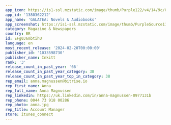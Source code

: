 ```yaml
---
app_icon: https://is1-ssl.mzstatic.com/image/thumb/Purple122/v4/14/9c/09/149c09ab-a40c-73ec-2b78-7e64bbf65b2a/AppIcon-1x_U007emarketing-0-7-0-85-220.png/1024x1024bb.png
app_id: '1380362212'
app_name: 'GALATEA: Novels & Audiobooks'
app_screenshot: https://is1-ssl.mzstatic.com/image/thumb/PurpleSource112/v4/e6/42/e2/e642e290-6cfb-4c49-cc3c-2e90ae0eada5/71f937c7-858b-49ce-991b-0b34b97e1fa5_0_APP_IPHONE_65_0.jpg/1284x2778bb.png
category: Magazine & Newspapers
country: BR
id: EFg0J6mbtihU
language: en
most_recent_release: '2024-02-20T00:00:00'
publisher_id: '1033598730'
publisher_name: Inkitt
rank: '3'
release_count_in_past_year: '66'
release_count_in_past_year_category: 38
release_count_in_past_year_top_in_category: 38
rep_email: anna.magnussen@bitrise.io
rep_first_name: Anna
rep_full_name: Anna Magnussen
rep_linkedin: https://uk.linkedin.com/in/anna-magnussen-0977131b
rep_phone: 0044 73 918 00286
rep_photo: anna.jpg
rep_title: Account Manager
store: itunes_connect
---
```

